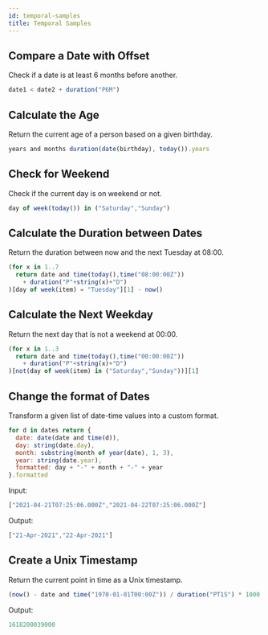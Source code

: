 ```yaml
---
id: temporal-samples
title: Temporal Samples
---
```


## Compare a Date with Offset

Check if a date is at least 6 months before another.

```js
date1 < date2 + duration("P6M")
```

## Calculate the Age

Return the current age of a person based on a given birthday.

```js
years and months duration(date(birthday), today()).years
```

## Check for Weekend

Check if the current day is on weekend or not.

```js
day of week(today()) in ("Saturday","Sunday")
```

## Calculate the Duration between Dates

Return the duration between now and the next Tuesday at 08:00.

```js
(for x in 1..7 
  return date and time(today(),time("08:00:00Z")) 
    + duration("P"+string(x)+"D")
)[day of week(item) = "Tuesday"][1] - now()
```

## Calculate the Next Weekday

Return the next day that is not a weekend at 00:00.

```js
(for x in 1..3 
  return date and time(today(),time("00:00:00Z")) 
    + duration("P"+string(x)+"D")
)[not(day of week(item) in ("Saturday","Sunday"))][1]
```

## Change the format of Dates

Transform a given list of date-time values into a custom format.

```js
for d in dates return { 
  date: date(date and time(d)), 
  day: string(date.day),
  month: substring(month of year(date), 1, 3),
  year: string(date.year),
  formatted: day + "-" + month + "-" + year
}.formatted
```

Input:
```js
["2021-04-21T07:25:06.000Z","2021-04-22T07:25:06.000Z"]
```

Output:
```js
["21-Apr-2021","22-Apr-2021"]
```

## Create a Unix Timestamp

Return the current point in time as a Unix timestamp.

```js
(now() - date and time("1970-01-01T00:00Z")) / duration("PT1S") * 1000
```

Output:
```js
1618200039000
```